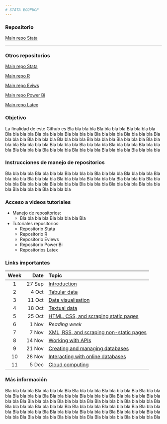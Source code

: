 ```yaml
---
# STATA ECOPUCP
---
```


### Repositorio 

[Main repo Stata](https://github.com/Gladys91/pruebamodelo2)

---
### Otros repositorios 

[Main repo Stata](https://github.com/Gladys91/pruebamodelo2)

[Main repo R](https://github.com/Gladys91/PRUEBA_STATA_ECON)

[Main repo Eviws](https://github.com/Gladys91/PRUEBA_STATA_ECON)

[Main repo Power Bi](https://github.com/Gladys91/PRUEBA_STATA_ECON)

[Main repo Latex](https://github.com/Gladys91/PRUEBA_STATA_ECON)


### Objetivo

La finalidad de este Github es Bla bla bla bla Bla bla bla bla Bla bla bla bla Bla bla bla bla Bla bla bla bla Bla bla bla bla Bla bla bla bla Bla bla bla bla Bla bla bla bla Bla bla bla bla Bla bla bla bla Bla bla bla bla Bla bla bla bla Bla bla bla bla Bla bla bla bla Bla bla bla bla Bla bla bla bla Bla bla bla bla Bla bla bla bla Bla bla bla bla Bla bla bla bla Bla bla bla bla Bla bla bla bla Bla bla bla bla

### Instrucciones de manejo de repositorios 

Bla bla bla bla Bla bla bla bla Bla bla bla bla Bla bla bla bla Bla bla bla bla Bla bla bla bla Bla bla bla bla Bla bla bla bla Bla bla bla bla Bla bla bla bla Bla bla bla bla Bla bla bla bla Bla bla bla bla Bla bla bla bla Bla bla bla bla Bla bla bla bla Bla bla bla bla Bla bla bla bla


### Acceso a videos tutoriales

* Manejo de repositorios:
     - Bla bla bla bla Bla bla bla bla Bla 
* Tutoriales repositorios:
     - Repositorio Stata 
     - Repositorio R 
     - Repositorio Eviews
     - Repositorio Power Bi
     - Repositorios Latex

### Links importantes


| Week | Date |  Topic |  
|:--:|-------:|:------|  
| 1  |  27 Sep | [Introduction](#1-introduction) |  
| 2  |  4 Oct | [Tabular data](#2-tabular-data) |  
| 3  | 11 Oct | [Data visualisation](#3-data-visualisation) |  
| 4  | 18 Oct | [Textual data](#4-textual-data) |  
| 5  | 25 Oct | [HTML, CSS, and scraping static pages](#5-html-css-and-scraping-static-pages) |
| 6  |  1 Nov | _Reading week_ |  
| 7  | 7 Nov | [XML, RSS, and scraping non-static pages](#7-xml-rss-and-scraping-non-static-pages) |   
| 8  | 14 Nov | [Working with APIs](#8-working-with-apis) |  
| 9  | 21 Nov | [Creating and managing databases](#9-creating-and-managing-databases) |  
| 10 |  28 Nov | [Interacting with online databases](#10-nosql-and-cloud-databases)|  
| 11 | 5 Dec | [Cloud computing](#11-cloud-computing) |  



### Más información

Bla bla bla bla Bla bla bla bla Bla Bla bla bla bla Bla bla bla bla Bla Bla bla bla bla Bla bla bla bla Bla Bla bla bla bla Bla bla bla bla Bla Bla bla bla bla Bla bla bla bla Bla Bla bla bla bla Bla bla bla bla Bla Bla bla bla bla Bla bla bla bla Bla Bla bla bla bla Bla bla bla bla Bla Bla bla bla bla Bla bla bla bla Bla Bla bla bla bla Bla bla bla bla Bla Bla bla bla bla Bla bla bla bla Bla Bla bla bla bla Bla bla bla bla Bla Bla bla bla bla Bla bla bla bla Bla Bla bla bla bla Bla bla bla bla Bla 


